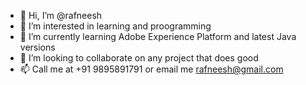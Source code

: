 - 👋 Hi, I’m @rafneesh
- 👀 I’m interested in learning and proogramming
- 🌱 I’m currently learning Adobe Experience Platform and latest Java versions
- 💞️ I’m looking to collaborate on any project that does good
- 📫 Call me at +91 9895891791 or email me rafneesh@gmail.com
